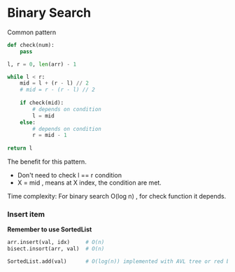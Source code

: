 # Binary Search

Common pattern

```python
def check(num):
    pass

l, r = 0, len(arr) - 1

while l < r:
    mid = l + (r - l) // 2
    # mid = r - (r - l) // 2
    
    if check(mid):
        # depends on condition
        l = mid
    else:
        # depends on condition
        r = mid - 1
        
return l
```

The benefit for this pattern.

* Don't need to check l == r condition
* X = mid , means at X index, the condition are met.

Time complexity: For binary search O(log n) , for check function it depends.


### Insert item

**Remember to use SortedList**

```python
arr.insert(val, idx)     # O(n)
bisect.insort(arr, val)  # O(n)

SortedList.add(val)      # O(log(n)) implemented with AVL tree or red black tree
```
